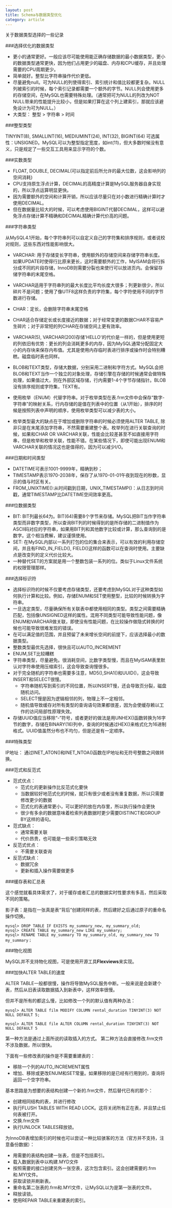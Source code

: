 ```yaml
---
layout: post
title: Schema与数据类型优化
category: article
---
```


关于数据类型选择的一些记录

###选择优化的数据类型

 -  更小的通常更好。一般应该尽可能使用能正确存储数据的最小数据类型，更小的数据类型通常更快，因为他们占用更少的磁盘、内存和CPU缓存，并且处理需要的CPU周期更少。
 -  简单就好。整型比字符串操作代价更低。
 -  尽量避免null。可为NULL的列使得索引、索引统计和值比较都更复杂。NULL列被索引的时候，每个索引记录都需要一个额外的字节。NULL列会使用更多的存储空间，在MySQL也需要特殊处理。（通常把可为NULL的列改为NOT NULL带来的性能提升比较小，但是如果打算在这个列上建索引，那就应该避免设计为可为NULL。）
 -  大类型： 整型 > 字符串 > 时间

###整型类型
    
TINYINT(8), SMALLINT(16), MEDIUMINT(24), INT(32), BIGINT(64)
可选属性：UNSIGNED。MySQL可以为整型指定宽度，如int(11)，但大多数时候没有意义，只是规定了一些交互工具用来显示字符的个数。

###实数类型

 - FLOAT, DOUBLE, DECIMAL(可以指定前后所允许的最大位数，这会影响列的空间消耗)
 - CPU支持原生浮点计算，DECIMAL的高精度计算是MySQL服务器自身实现的，所以浮点运算明显更快。
 - 因为需要额外的空间和计算开销，所以应该尽量只在对小数进行精确计算时才使用DECIMAL。
 - 但在数据量比较大的时候，可以考虑使用BIGINT代替DECIMAL，这样可以避免浮点存储计算不精确和DECIMAL精确计算代价高的问题。

###字符串类型

从MySQL4.1开始，每个字符串列可以自定义自己的字符集和排序规则，或者说校对规则，这些东西对性能影响很大。

 -  VARCHAR: 用于存储变长字符串，使用额外的存储空间来存储字符串长度。如果UPDATE时使得行比原来更长，这时需要额外的工作，MyISAM会将行拆分成不同的片段存储，InnoDB则需要分裂也来使行可以放进页内。会保留存储字符串的末尾空格。
 -  VARCHAR适用于字符串列的最大长度比平均长度大很多；列更新很少，所以碎片不是问题；使用了像UTF8这样负责的字符集，每个字符使用不同的字节数进行存储。
 -  CHAR：定长，会删除字符串末尾空格
 -  CHAR适合存储定长或长度接近的数据；对于经常变更的数据CHAR不容易产生碎片；对于非常短的列CHAR在存储空间上更有效率。
 -  VARCHAR(5), VARCHAR(200)存储'HELLO'的代价是一样的，但是使用更短的列依旧有优势：更长的列会消耗更多的内存，因为MySQL通常分配固定大小的内存块来保存内布值。尤其是使用内存临时表进行排序或操作时会特别糟糕。磁盘临时表也同样。

 -  BLOB和TEXT类型，存储大数据，分别采用二进制和字符方式。MySQL会把BLOB和TEXT当作一个独立的对象处理，存储引擎在存储的时候通常会做特殊处理，如果值过大，则在外部区域存储，行内需要1-4个字节存储指针。BLOB没有排序规则或字符集，TEXT有。

 -  使用枚举（ENUM）代替字符串。对于枚举类型在表.frm文件中会保存“数字-字符串”的映射关系，行内存储的是值在列表中的位置（从1开始），排序的时候是按照列表中声明的顺序，使用枚举类型可以减少表的大小。
 -  枚举类型最大的缺点在于增加或删除字符串的时候必须使用ALTER TABLE, 除非只是在末尾添加字符串，不然需要重建整个表。枚举列在进行关联查询的时候，如果和CHAR OR VARCHAR关联，性能会比较差甚至不如直接用字符串，但是枚举和枚举关联，性能不错。在某些情况下，即使可能出现ENUM和VARCHAR关联的情况这也是值得的，因为可以减少I/O。

###日期和时间类型

 - DATETIME可表示1001-9999年，精确到秒；
 - TIMESTAMP表示1970-2038年，保存了从1970-01-01午夜到现在的秒数，显示的值与时区有关。
 - FROM\_UNIXTIME():从时间戳到日期，UNIX\_TIMESTAMP()：从日志到时间戳，通常TIMESTAMP比DATETIME空间效率更高。

###位数据类型

 * BIT: BIT列最长64为。BIT(64)需要8个字节来存储。MySQL把BIT当作字符串类型而非数字类型，所以查询BIT列的时候得到的是所存储的二进制值作为ASCII码对应的字符串，如果用BIT列和其他数字比较或计算，那么查询到的是数字。这个相当费解，建议谨慎使用。
 * SET: 在MySQL内部以一系列打包的位的集合来表示，可以有效的利用存储空间，并且有FIND\_IN\_FIELD(), FIELD()这样的函数可以在查询时使用。主要缺点是改变列的定义代价比较大。
 * 一种替代SET的方案就是用一个整数包装一系列的位。类似于Linux文件系统的权限管理那样。
 
###选择标识符

 - 选择标识符的时候不仅要考虑存储类型，还要考虑到MySQL对于这种类型如何执行计算和比较。例如，存储ENUM和SET使用整型，比较的时候转换为字符串。
 - 一旦选定类型，尽量确保所有关联表中都使用相同的类型。类型之间需要精确匹配，包括像UNSIGNED这样的属性。混用不同类型可能导致性能问题，像ENUM和VARCHAR做关联，即使没有性能问题，在比较操作做隐式转换的时候也可能导致很难发现的错误。
 - 在可以满足值的范围，并且预留了未来增长空间的前提下，应该选择最小的数据类型。
 - 整数类型最优先选择，很快且可以AUTO\_INCREMENT
 - ENUM,SET比较糟糕
 - 字符串类型，尽量避免。很消耗空间，比数字类型慢，而且在MyISAM表里默认对字符串使用压缩索引，这会导致查询慢很多。
 - 对于完全随机的字符串也需要多注意，MD5(),SHA1()和UUID()，这会导致INSERT和SELECT很慢。
    *  字符串随机写到索引的不同位置，所以INSERT慢，还会导致页分裂，磁盘随机访问。
    *  SELECT慢是因为逻辑相邻的列，物理上不一定相邻。
    *  随机值导致缓存对所有类型的查询语句效果都很差，因为会使缓存赖以工作的访问局部性原理失效。
 - 存储UUID值应当移除“-”符号，或者更好的做法是用UNHEX()函数转换为16字节的数字，存储在BINARY(16)列中，查询的时候通过HEX()来格式化为16进制格式。UUID值虽然分布也不均匀，但是还是有一定顺序。
 
###特殊类型

IP地址： 通过INET\_ATON()和INET\_NTOA()函数在IP地址和无符号整数之间做转换。

###范式和反范式

 - 范式优点： 
     * 范式化的更新操作比反范式化要快
     * 当数据较好地范式化的时候，就只有很少或者没有重复数据，所以只需要修改更少的数据
     * 范式化的表通常更小，可以更好的放在内存里，所以执行操作会更快
     * 很少有多余的数据意味着检索列表数据时更少需要DISTINCT和GROUP BY这样的语句。
 - 范式缺点：
     * 通常需要关联
     * 代价昂贵，也可能是一些索引策略无效
 - 反范式优点： 
     * 不需要关联查询 
 - 反范式缺点：
     * 数据冗余
     * 更新和插入操作需要做更多

###缓存表和汇总表

这个感觉就看具体需求了，对于缓存或者汇总的数据实时性要求有多高，然后采取不同的策略。

影子表：是指在一张真是表“背后”创建同样的表，然后建好之后通过原子的重命名操作切换。

```
mysql> DROP TABLE IF EXISTS my_summary_new, my_summary_old;
mysql> CREATE TABLE my_summary_new LIKE my_summary;
mysql> RENAME TABLE my_summary TO my_summary_old, my_summary_new TO my_summary；
```

###物化视图

MySQL并不支持物化视图，可是使用开源工具**Flexviews**来实现。

###加快ALTER TABLE的速度

ALTER TABLE一般都很慢，操作将导致MySQL服务中断。一般来说是会新建个表，然后从旧表读取数据插入到新表中，这样效率很慢。

但并不是所有的都这么慢，比如修改一个列的默认值有两种办法：

```
mysql> ALTER TABLE film MODIFY COLUMN rental_duration TINYINT(3) NOT NULL DEFAULT 5;

mysql> ALTER TABLE file ALTER COLUMN rental_duration TINYINT(3) NOT NULL DEFAULT 5
```

第一种方法是通过上面所说的读取插入的方式。 第二种方法会直接修改.frm文件不涉及数据，所以很快。

下面有一些修改表的操作是不需要重建表的：
 
 - 移除一个列的AUTO_INCREMENT属性
 - 增加、移除或更改ENUM和SET常量。如果移除的是已经有行用到的，查询将返回一个空字符串。

基本思路是为想要的表结构创建一个新的.frm文件，然后替代已有的那个：
 
 - 创建相同结构的表，并进行修改
 - 执行FLUSH TABLES WITH READ LOCK。这将关闭所有正在表，并且禁止任何表被打开。
 - 交换.frm文件
 - 执行UNLOCK TABLES释放锁。

为InnoDB表增加索引的时候也可以尝试一种比较骇客的方法（官方并不支持，注意备份数据）：

 - 用需要的表结构创建一张表，但是不包括索引。
 - 载入数据到表中以构建.MYD文件
 - 按照需要的接口创建另外一张空表，这次包含索引。这会创建需要的.frm和.MYI文件。
 - 获取读锁并刷新表。
 - 重命名第二张表的.frm和.MYI文件，让MySQL以为是第一张表的文件。
 - 释放读锁。
 - 使用REPAIR TABLE来重建表的索引。
   
